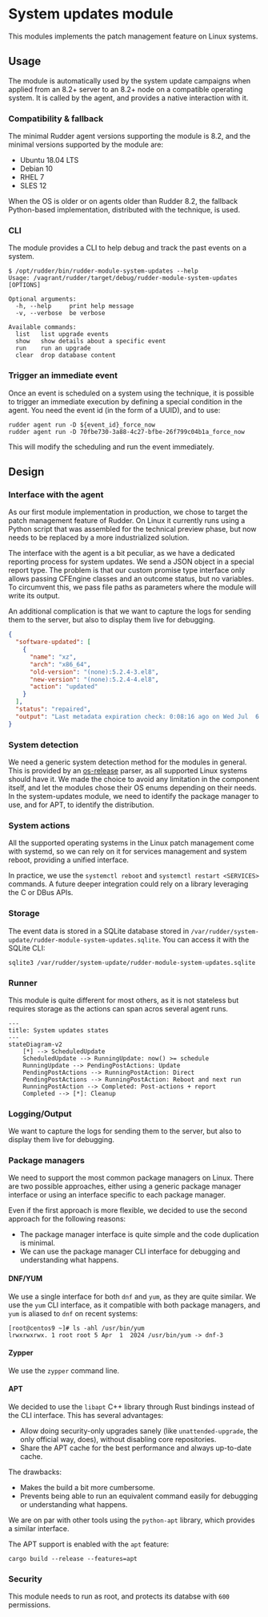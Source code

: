 # System updates module

This modules implements the patch management feature on Linux systems.

## Usage

The module is automatically used by the system update campaigns when applied from an 8.2+ server to an 8.2+ node on a compatible
operating system.
It is called by the agent, and provides a native interaction with it.

### Compatibility & fallback

The minimal Rudder agent versions supporting the module is 8.2, and the minimal versions supported by the module are:

* Ubuntu 18.04 LTS
* Debian 10
* RHEL 7
* SLES 12

When the OS is older or on agents older than Rudder 8.2, the fallback Python-based implementation, distributed
with the technique, is used.

### CLI

The module provides a CLI to help debug and track the past events on a system.

```shell
$ /opt/rudder/bin/rudder-module-system-updates --help
Usage: /vagrant/rudder/target/debug/rudder-module-system-updates [OPTIONS]

Optional arguments:
  -h, --help     print help message
  -v, --verbose  be verbose

Available commands:
  list   list upgrade events
  show   show details about a specific event
  run    run an upgrade
  clear  drop database content
```

### Trigger an immediate event

Once an event is scheduled on a system using the technique, it is possible to trigger an immediate execution
by defining a special condition in the agent. You need the event id (in the form of a UUID), and to use:

```shell
rudder agent run -D ${event_id}_force_now
rudder agent run -D 70fbe730-3a88-4c27-bfbe-26f799c04b1a_force_now
```

This will modify the scheduling and run the event immediately.

## Design

### Interface with the agent

As our first module implementation in production, we chose to target the patch management feature of Rudder. On Linux it currently runs using a Python script that was assembled for the technical preview phase, but now needs to be replaced by a more industrialized solution.

The interface with the agent is a bit peculiar, as we have a dedicated reporting process for system updates. We send a JSON object in a special report type. The problem is that our custom promise type interface only allows passing CFEngine classes and an outcome status, but no variables.
To circumvent this, we pass file paths as parameters where the module will write its output.

An additional complication is that we want to capture the logs for sending them to the server, but also to display them live for debugging.

```json
{
  "software-updated": [
    {
      "name": "xz",
      "arch": "x86_64",
      "old-version": "(none):5.2.4-3.el8",
      "new-version": "(none):5.2.4-4.el8",
      "action": "updated"
    }
  ],
  "status": "repaired",
  "output": "Last metadata expiration check: 0:08:16 ago on Wed Jul  6 18:01:05 2022.\nDependencies resolved.\n=======================================================================================\n Package               Arch    Version                                 Repo        Size\n=======================================================================================\nUpgrading:\n cockpit-packagekit    noarch  272-1.el8                               appstream  630 k\n curl                  x86_64  7.61.1-22.el8.3                         baseos     352 k\n dbus                  x86_64  1:1.12.8-18.el8.1                       baseos      41 k\n dbus-common           noarch  1:1.12.8-18.el8.1                       baseos                            \n  vim-filesystem-2:8.0.1763-19.el8.4.noarch                                     \n  vim-minimal-2:8.0.1763-19.el8.4.x86_64                                        \n  xz-5.2.4-4.el8.x86_64                                                         \n  xz-devel-5.2.4-4.el8.x86_64                                                   \n  xz-libs-5.2.4-4.el8.x86_64                                                    \n\nComplete!\n"
}

```

### System detection

We need a generic system detection method for the modules in general. This is provided by an
[os-release](https://www.freedesktop.org/software/systemd/man/latest/os-release.html) parser,
as all supported Linux systems should have it.
We made the choice to avoid any limitation in the component itself, and let the modules
chose their OS enums depending on their needs.
In the system-updates module, we need to identify the package manager to use,
and for APT, to identify the distribution.

### System actions

All the supported operating systems in the Linux patch management come with systemd, so we can
rely on it for services management and system reboot, providing a unified interface.

In practice, we use the `systemctl reboot` and `systemctl restart <SERVICES>` commands. A future
deeper integration could rely on a library leveraging the C or DBus APIs.

### Storage

The event data is stored in a SQLite database stored in `/var/rudder/system-update/rudder-module-system-updates.sqlite`.
You can access it with the SQLite CLI:

```shell
sqlite3 /var/rudder/system-update/rudder-module-system-updates.sqlite
```

### Runner

This module is quite different for most others, as it is not stateless but requires storage as the actions
can span acros several agent runs.

```mermaid
---
title: System updates states
---
stateDiagram-v2
    [*] --> ScheduledUpdate
    ScheduledUpdate --> RunningUpdate: now() >= schedule
    RunningUpdate --> PendingPostActions: Update
    PendingPostActions --> RunningPostAction: Direct
    PendingPostActions --> RunningPostAction: Reboot and next run
    RunningPostAction --> Completed: Post-actions + report
    Completed --> [*]: Cleanup
```

### Logging/Output

We want to capture the logs for sending them to the server, but also to display them live for debugging.

### Package managers

We need to support the most common package managers on Linux. There are two possible approaches, either using a generic
package manager interface or using an interface specific to each package manager.

Even if the first approach is more flexible, we decided to use the second approach for the following reasons:

* The package manager interface is quite simple and the code duplication is minimal.
* We can use the package manager CLI interface for debugging and understanding what happens.

#### DNF/YUM

We use a single interface for both `dnf` and `yum`, as they are quite similar. We use the `yum` CLI interface, as it compatible with both package managers,
and `yum` is aliased to `dnf` on recent systems:

```shell
[root@centos9 ~]# ls -ahl /usr/bin/yum
lrwxrwxrwx. 1 root root 5 Apr  1  2024 /usr/bin/yum -> dnf-3
```

#### Zypper

We use the `zypper` command line.

#### APT

We decided to use the `libapt` C++ library through Rust bindings instead of the CLI interface. This has several advantages:

* Allow doing security-only upgrades sanely (like `unattended-upgrade`, the only official way, does), without disabling core repositories.
* Share the APT cache for the best performance and always up-to-date cache.

The drawbacks:
* Makes the build a bit more cumbersome.
* Prevents being able to run an equivalent command easily for debugging or understanding what happens.

We are on par with other tools using the `python-apt` library, which provides a similar interface.

The APT support is enabled with the `apt` feature:

```shell
cargo build --release --features=apt
```

### Security

This module needs to run as root, and protects its databse with `600` permissions.
